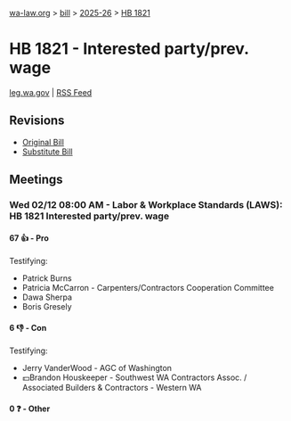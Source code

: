 [wa-law.org](/) > [bill](/bill/) > [2025-26](/bill/2025-26/) > [HB 1821](/bill/2025-26/hb/1821/)

# HB 1821 - Interested party/prev. wage
[leg.wa.gov](https://app.leg.wa.gov/billsummary?BillNumber=1821&Year=2025&Initiative=false) | [RSS Feed](./rss.xml)

## Revisions
* [Original Bill](1/)
* [Substitute Bill](S/)

## Meetings
### Wed 02/12 08:00 AM - Labor & Workplace Standards (LAWS): HB 1821 Interested party/prev. wage
#### 67 👍 - Pro
Testifying:
* Patrick Burns
* Patricia McCarron - Carpenters/Contractors Cooperation Committee
* Dawa Sherpa
* Boris Gresely

#### 6 👎 - Con
Testifying:
* Jerry VanderWood - AGC of Washington
* 💵Brandon Houskeeper - Southwest WA Contractors Assoc. / Associated Builders & Contractors - Western WA

#### 0 ❓ - Other
